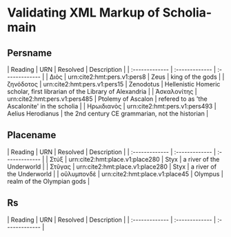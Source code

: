 # Validating XML Markup of Scholia-main


## Persname 

| Reading | URN | Resolved | Description |
| :------------- | :------------- | :------------- |
| Διὸς | urn:cite2:hmt:pers.v1:pers8 | Zeus | king of the gods | 
| ζηνόδοτος | urn:cite2:hmt:pers.v1:pers15 | Zenodotus | Hellenistic Homeric scholar, first librarian of the Library of Alexandria | 
| Ἀσκαλονίτης | urn:cite2:hmt:pers.v1:pers485 | Ptolemy of Ascalon | refered to as 'the Ascalonite' in the scholia | 
| Ηρωιδιανὸς | urn:cite2:hmt:pers.v1:pers493 | Aelius Herodianus | the 2nd century CE grammarian, not the historian | 

## Placename 

| Reading | URN | Resolved | Description |
| :------------- | :------------- | :------------- |
|  Στύξ  | urn:cite2:hmt:place.v1:place280 | Styx | a river of the Underworld | 
|  Στῦγας  | urn:cite2:hmt:place.v1:place280 | Styx | a river of the Underworld | 
| οὔλυμπονδὲ | urn:cite2:hmt:place.v1:place45 | Olympus | realm of the Olympian gods | 

## Rs 

| Reading | URN | Resolved | Description |
| :------------- | :------------- | :------------- |
